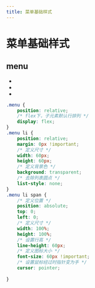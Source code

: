 ```yaml
---
title: 菜单基础样式
---
```


# 菜单基础样式

## menu

<link rel="stylesheet" href="http://at.alicdn.com/t/c/font_4096975_pswyqyk8tdo.css">
<ul class="menu">
    <li>
        <span class="iconfont icon-QQ"></span>
    </li>
    <li>
        <span class="iconfont icon-QQ"></span>
    </li>
    <li>
        <span class="iconfont icon-QQ"></span>
    </li>
</ul>

```css
.menu {
    position: relative;
    /* flex下，子元素默认行排列 */
    display: flex;
}
.menu li {
    position: relative;
    margin: 0px !important;
    /* 定义尺寸 */
    width: 60px;
    height: 60px;
    /* 定义背景色 */
    background: transparent;
    /* 去除列表圆点 */
    list-style: none;
}
.menu li span {
    /* 定义位置 */
    position: absolute;
    top: 0;
    left: 0;
    /* 定义尺寸 */
    width: 100%;
    height: 100%;
    /* 设置行高 */
    line-height: 60px;
    /* 定义图标大小 */
    font-size: 60px !important;
    /* 设置鼠标经过时指针变为手 */
    cursor: pointer;
    
}
```